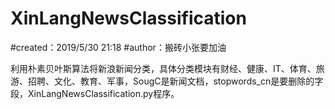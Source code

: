 # XinLangNewsClassification
#created：2019/5/30 21:18
#author：搬砖小张要加油

利用朴素贝叶斯算法将新浪新闻分类，具体分类模块有财经、健康、IT、体育、旅游、招聘、文化、教育、军事，SougC是新闻文档，stopwords_cn是要删除的字段，XinLangNewsClassification.py程序。
